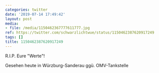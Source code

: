 ```yaml
---
categories: twitter
date: '2019-07-14 17:49:42'
layout: post
media:
- file: /media/1150462367777611777.jpg
ref: https://twitter.com/schwarzlichtwue/status/1150462387620917249
tags: []
title: 1150462387620917249
---
```

R.I.P. Eure "Werte"!

Gesehen heute in Würzburg-Sanderau ggü. OMV-Tankstelle  